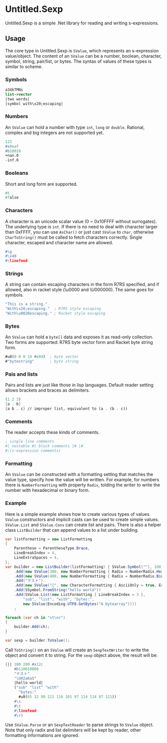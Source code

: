 # Untitled.Sexp

Untitled.Sexp is a simple .Net library for reading and writing s-expressions.

## Usage

The core type in Untitled.Sexp is ```SValue```, which represents an s-expression value/object. The content of an ```SValue``` can be a number, boolean, character, symbol, string, pair/list, or bytes.
The syntax of values of these types is similar to scheme.

### Symbols

```scheme
a34kTMNs
list->vector
|two words|
|symbol with\x20;escaping|
```

### Numbers

An ```SValue``` can hold a number with type ```int```, ```long``` or ```double```. Rational, complex and big integers are not supported yet.

```scheme
123
#x0eaf
#b10010
+nan.0
-inf.0
```

### Booleans

Short and long form are supported.

```scheme
#t
#false
```

### Characters

A character is an unicode scalar value (0 ~ 0x10FFFF without surrogates). The underlying type is ```int```. If there is no need to deal with character larger than 0xFFFF, you can use ```AsChar()``` or just cast ```SValue``` to ```char```, otherwise ```CharToString()``` must be called to fetch characters correctly.
Single character, escaped and character name are allowed.

```scheme
#\g
#\x48
#\linefeed
```

### Strings

A string can contain escaping characters in the form R7RS specified, and if allowed, also in racket style (\u0000 and \U000000). The same goes for symbols.

```scheme
"This is a string."
"With\x20;escaping."  ; R7RS style escaping
"With\u0020escaping." ; Racket style escaping
```

### Bytes

An ```SValue``` can hold a ```byte[]``` data and exposes it as read-only collection. Two forms are supported: R7RS byte vector form and Racket byte string form.

```scheme
#u8(0 0 0 14 #x0d)  ; byte vector
#"bytestring"       ; byte string
```

### Pais and lists

Pairs and lists are just like those in lisp languages. Default reader setting allows brackets and braces as delimiters.

```scheme
(1 2 3)
[a . b]
{a b . c} // improper list, equivalent to (a . (b . c))
```

### Comments

The reader accepts these kinds of comments.

```scheme
; single line comments
#| nestable #| block comments |# |#
#;(s-expression comments)
```

### Formatting

An ```SValue``` can be constructed with a formatting setting that matches the value type, specify how the value will be written. For example, for numbers there is ```NumberFormatting``` with property ```Radix```, tolding the writer to write the number with hexadecimal or binary form.

### Example

Here is a simple example shows how to create various types of values. ```SValue``` constructors and implicit casts can be used to create simple values. ```SValue.List``` and ```SValue.Cons``` can create list and pairs. There is also a helper class ```ListBuilder``` that can append values to a list under building.

```csharp
var listFormatting = new ListFormatting
{
    Parenthese = ParentheseType.Brace,
    LineBreakIndex = 4,
    LineExtraSpaces = 4,
};
var builder = new ListBuilder(listFormatting) { SValue.Symbol(""), 100, 200 }
    .Add(new SValue(300, new NumberFormatting { Radix = NumberRadix.Hexadecimal }))
    .Add(new SValue(400, new NumberFormatting { Radix = NumberRadix.Binary }))
    .Add("テスト")
    .Add(new SValue("𪚥", new CharacterFormatting { AsciiOnly = true, Escaping = EscapingStyle.UStyle }))
    .Add(SSymbol.FromString("hello world"))
    .Add(SValue.List(new ListFormatting { LineBreakIndex = 3 },
        "sub", "list", "with", "bytes:",
        new SValue(Encoding.UTF8.GetBytes("A bytearray"))))
    ;

foreach (var ch in "st\nr")
{
    builder.Add(ch);
}

var sexp = builder.ToValue();
```

Call ```ToString()``` on an ```SValue``` will create an ```SexpTextWriter``` to write the object and convert it to string. For the ```sexp``` object above, the result will be:

```scheme
{|| 100 200 #x12c
    #b110010000
    "テスト"
    "\U02a6a5"
    |hello world|
    ("sub" "list" "with"
      "bytes:"
      #u8(65 32 98 121 116 101 97 114 114 97 121))
    #\s
    #\t
    #\linefeed
    #\r}
```

Use ```SValue.Parse``` or an ```SexpTextReader``` to parse strings to ```SValue``` object. Note that only radix and list delimiters will be kept by reader, other formatting informations are ignored.
